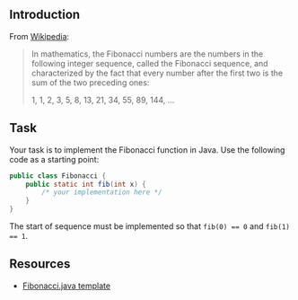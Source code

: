 ## Introduction

From [Wikipedia][wiki]:

> In mathematics, the Fibonacci numbers are the numbers in the following integer sequence, called
> the Fibonacci sequence, and characterized by the fact that every number after the first two is
> the sum of the two preceding ones:
>
> 1, 1, 2, 3, 5, 8, 13, 21, 34, 55, 89, 144, ...

[wiki]: https://en.wikipedia.org/wiki/Fibonacci_number


## Task

Your task is to implement the Fibonacci function in Java. Use the following code as a starting
point:

```java
public class Fibonacci {
    public static int fib(int x) {
        /* your implementation here */
    }
}
```

The start of sequence must be implemented so that `fib(0) == 0` and `fib(1) == 1`.


## Resources

- [Fibonacci.java template](attachments/Fibonacci.java)
